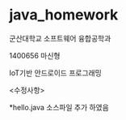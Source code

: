 # java_homework
군산대학교 소프트웨어 융합공학과

1400656 마신형

IoT기반 안드로이드 프로그래밍

<수정사항>

   *hello.java 소스파일 추가 하였음
